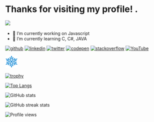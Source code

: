 # Thanks for visiting my profile! .

![](https://raw.githubusercontent.com/yoshi389111/github-profile-3d-contrib/main/docs/demo/profile-night-rainbow.svg)


- 🔭 I’m currently working on Javascript 
- 🌱 I’m currently learning C, C#, JAVA 


[<img src='https://cdn.jsdelivr.net/npm/simple-icons@3.0.1/icons/github.svg' alt='github' height='40'>](https://github.com/shihabskytar)  [<img src='https://cdn.jsdelivr.net/npm/simple-icons@3.0.1/icons/linkedin.svg' alt='linkedin' height='40'>](https://www.linkedin.com/in/shihabskytar/)  [<img src='https://cdn.jsdelivr.net/npm/simple-icons@3.0.1/icons/twitter.svg' alt='twitter' height='40'>](https://twitter.com/shihabskytar)  [<img src='https://cdn.jsdelivr.net/npm/simple-icons@3.0.1/icons/codepen.svg' alt='codepen' height='40'>](https://codepen.io/shihabskytar)  [<img src='https://cdn.jsdelivr.net/npm/simple-icons@3.0.1/icons/stackoverflow.svg' alt='stackoverflow' height='40'>](https://stackoverflow.com/users/shihabskytar)  [<img src='https://cdn.jsdelivr.net/npm/simple-icons@3.0.1/icons/youtube.svg' alt='YouTube' height='40'>](https://www.youtube.com/channel/shihabskytar)  

<a href='https://archiveprogram.github.com/'><img src='https://raw.githubusercontent.com/acervenky/animated-github-badges/master/assets/acbadge.gif' width='40' height='40'></a> 

[![trophy](https://github-profile-trophy.vercel.app/?username=shihabskytar)](https://github.com/ryo-ma/github-profile-trophy)

[![Top Langs](https://github-readme-stats.vercel.app/api/top-langs/?username=shihabskytar)](https://github.com/anuraghazra/github-readme-stats)

![GitHub stats](https://github-readme-stats.vercel.app/api?username=shihabskytar&show_icons=true)  

![GitHub streak stats](https://github-readme-streak-stats.herokuapp.com/?user=shihabskytar)  

![Profile views](https://gpvc.arturio.dev/shihabskytar)  
